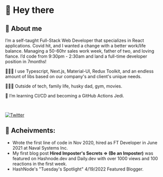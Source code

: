 # 👋  Hey there

## 🚀 About me

I’m a self-taught Full-Stack Web Developer that specializes in React applications. Covid hit, and I wanted a change with a better work/life balance. Managing a 50-60hr sales work week, father of  two, and loving fiance. I’d code from 9:30pm - 2:30am and land a full-time developer position in 7months! 

🧑🏻‍💻 I use Typescript, Next.js, Material-UI, Redux Toolkit, and an endless amount of libs based on our company's and client's unique needs.

🏋🏼‍♂️ Outside of tech, family life, husky dad, gym, movies. 

🌱 I’m learning CI/CD and becoming a GitHub Actions Jedi.

<br/>

 [![Twitter](https://img.shields.io/twitter/url/https/twitter.com/cloudposse.svg?style=social&label=Follow%20%40rallanvila)](https://twitter.com/rallanvila)
<br/>

## 🥇 Acheivments: 
* Wrote the first line of code in Nov 2020, hired as FT Developer in June 2021 at Naval Systems Inc.
* My first blog post **Hired Imposter's Secrets => (Be an Imposter)** was featured on Hashnode.dev and Daily.dev with over 1000 views and 100 reactions in the first week. 
* HashNode's "Tuesday's Spotlight" 4/19/2022 Featured Blogger.

<!--
**Rallanvila/Rallanvila** is a ✨ _special_ ✨ repository because its `README.md` (this file) appears on your GitHub profile.

Here are some ideas to get you started:

- 🔭 I’m currently working on ...
- 👯 I’m looking to collaborate on ...
- 🤔 I’m looking for help with ...
- 💬 Ask me about ...
- 😄 Pronouns: ...

📫 How to reach me: 
- ⚡ Fun fact: ...
-->
